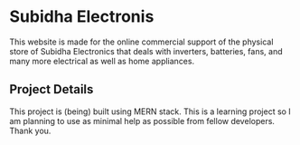 # Subidha Electronis

This website is made for the online commercial support of the physical store of Subidha Electronics that deals with inverters, batteries, fans, and many more electrical as well as home appliances.


## Project Details

This project is (being) built using MERN stack. This is a learning project so I am planning to use as minimal help as possible from fellow developers. Thank you.